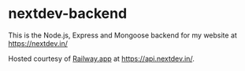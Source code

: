 # nextdev-backend

This is the Node.js, Express and Mongoose backend for my website at https://nextdev.in/

Hosted courtesy of [Railway.app](https://railway.app/) at https://api.nextdev.in/.